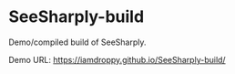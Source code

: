 # SeeSharply-build
Demo/compiled build of SeeSharply.

Demo URL: https://iamdroppy.github.io/SeeSharply-build/
